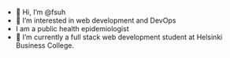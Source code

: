 - 👋 Hi, I’m @fsuh
- 👀 I’m interested in web development and DevOps
- I am a public health epidemiologist
- 🌱 I’m currently a full stack web development student at Helsinki 
Business College.


